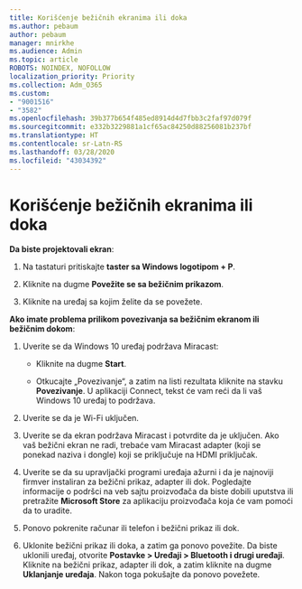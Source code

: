 ```yaml
---
title: Korišćenje bežičnih ekranima ili doka
ms.author: pebaum
author: pebaum
manager: mnirkhe
ms.audience: Admin
ms.topic: article
ROBOTS: NOINDEX, NOFOLLOW
localization_priority: Priority
ms.collection: Adm_O365
ms.custom:
- "9001516"
- "3582"
ms.openlocfilehash: 39b377b654f485ed8914d4d7fbb3c2faf97d079f
ms.sourcegitcommit: e332b3229881a1cf65ac84250d88256081b237bf
ms.translationtype: HT
ms.contentlocale: sr-Latn-RS
ms.lasthandoff: 03/28/2020
ms.locfileid: "43034392"
---
```

# <a name="use-wireless-displays-or-docks"></a>Korišćenje bežičnih ekranima ili doka

**Da biste projektovali ekran**:

1. Na tastaturi pritiskajte **taster sa Windows logotipom + P**.

2. Kliknite na dugme **Povežite se sa bežičnim prikazom**.

3. Kliknite na uređaj sa kojim želite da se povežete.

**Ako imate problema prilikom povezivanja sa bežičnim ekranom ili bežičnim dokom**:

1. Uverite se da Windows 10 uređaj podržava Miracast: 

    - Kliknite na dugme **Start**.
    
    - Otkucajte „Povezivanje“, a zatim na listi rezultata kliknite na stavku **Povezivanje**. U aplikaciji Connect, tekst će vam reći da li vaš Windows 10 uređaj to podržava. 

2. Uverite se da je Wi-Fi uključen. 

3. Uverite se da ekran podržava Miracast i potvrdite da je uključen. Ako vaš bežični ekran ne radi, trebaće vam Miracast adapter (koji se ponekad naziva i dongle) koji se priključuje na HDMI priključak.

4. Uverite se da su upravljački programi uređaja ažurni i da je najnoviji firmver instaliran za bežični prikaz, adapter ili dok. Pogledajte informacije o podršci na veb sajtu proizvođača da biste dobili uputstva ili pretražite **Microsoft Store** za aplikaciju proizvođača koja će vam pomoći da to uradite.

5. Ponovo pokrenite računar ili telefon i bežični prikaz ili dok.

6. Uklonite bežični prikaz ili doka, a zatim ga ponovo povežite. Da biste uklonili uređaj, otvorite **Postavke > Uređaji > Bluetooth i drugi uređaji**. Kliknite na bežični prikaz, adapter ili dok, a zatim kliknite na dugme **Uklanjanje uređaja**. Nakon toga pokušajte da ponovo povežete.
